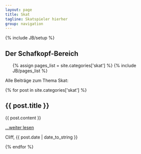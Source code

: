 ```yaml
---
layout: page
title: Skat
tagline: Skatspieler hierher
group: navigation
---
```

{% include JB/setup %}

<h2>Der Schafkopf-Bereich</h2>

<ul class="tag_box inline">
  {% assign pages_list = site.categories['skat'] %}
  {% include JB/pages_list %}
</ul>

Alle Beiträge zum Thema Skat:

<div class="posts">
  {% for post in site.categories['skat'] %}
    <h2>{{ post.title }}</h2>
    {{ post.content }}
    <p><a href="{{ BASE_PATH }}{{ post.url }}">...weiter lesen</a></p>
    <p>Cliff, {{ post.date | date_to_string }}</p>
  {% endfor %}
</div>
